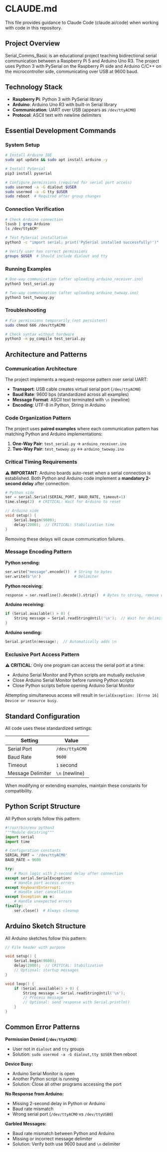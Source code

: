 # CLAUDE.md

This file provides guidance to Claude Code (claude.ai/code) when working with code in this repository.

## Project Overview

Serial_Comms_Basic is an educational project teaching bidirectional serial communication between a Raspberry Pi 5 and Arduino Uno R3. The project uses Python 3 with PySerial on the Raspberry Pi side and Arduino C/C++ on the microcontroller side, communicating over USB at 9600 baud.

## Technology Stack

- **Raspberry Pi**: Python 3 with PySerial library
- **Arduino**: Arduino Uno R3 with built-in Serial library
- **Communication**: UART over USB (appears as `/dev/ttyACM0`)
- **Protocol**: ASCII text with newline delimiters

## Essential Development Commands

### System Setup
```bash
# Install Arduino IDE
sudo apt update && sudo apt install arduino -y

# Install PySerial
pip3 install pyserial

# Configure permissions (required for serial port access)
sudo usermod -a -G dialout $USER
sudo usermod -a -G tty $USER
sudo reboot  # Required after group changes
```

### Connection Verification
```bash
# Check Arduino connection
lsusb | grep Arduino
ls /dev/ttyACM*

# Test PySerial installation
python3 -c "import serial; print('PySerial installed successfully!')"

# Verify user has correct permissions
groups $USER  # Should include dialout and tty
```

### Running Examples
```bash
# One-way communication (after uploading arduino_receiver.ino)
python3 test_serial.py

# Two-way communication (after uploading arduino_twoway.ino)
python3 test_twoway.py
```

### Troubleshooting
```bash
# Fix permissions temporarily (not persistent)
sudo chmod 666 /dev/ttyACM0

# Check syntax without hardware
python3 -m py_compile test_serial.py
```

## Architecture and Patterns

### Communication Architecture

The project implements a request-response pattern over serial UART:
- **Transport**: USB cable creates virtual serial port (`/dev/ttyACM0`)
- **Baud Rate**: 9600 bps (standardized across all examples)
- **Message Format**: ASCII text terminated with `\n` (newline)
- **Encoding**: UTF-8 in Python, String in Arduino

### Code Organization Pattern

The project uses **paired examples** where each communication pattern has matching Python and Arduino implementations:

1. **One-Way Pair**: `test_serial.py` → `arduino_receiver.ino`
2. **Two-Way Pair**: `test_twoway.py` ↔ `arduino_twoway.ino`

### Critical Timing Requirements

**⚠️ IMPORTANT**: Arduino boards auto-reset when a serial connection is established. Both Python and Arduino code implement a **mandatory 2-second delay** after connection:

```python
# Python side
ser = serial.Serial(SERIAL_PORT, BAUD_RATE, timeout=1)
time.sleep(2)  # CRITICAL: Wait for Arduino to reset
```

```cpp
// Arduino side
void setup() {
    Serial.begin(9600);
    delay(2000);  // CRITICAL: Stabilization time
}
```

Removing these delays will cause communication failures.

### Message Encoding Pattern

**Python sending:**
```python
ser.write("message".encode())  # String to bytes
ser.write(b'\n')               # Delimiter
```

**Python receiving:**
```python
response = ser.readline().decode().strip()  # Bytes to string, remove whitespace
```

**Arduino receiving:**
```cpp
if (Serial.available() > 0) {
    String message = Serial.readStringUntil('\n');  // Wait for delimiter
}
```

**Arduino sending:**
```cpp
Serial.println(message);  // Automatically adds \n
```

### Exclusive Port Access Pattern

**⚠️ CRITICAL**: Only one program can access the serial port at a time:
- Arduino Serial Monitor and Python scripts are mutually exclusive
- Close Arduino Serial Monitor before running Python scripts
- Close Python scripts before opening Arduino Serial Monitor

Attempting simultaneous access will result in `SerialException: [Errno 16] Device or resource busy`.

## Standard Configuration

All code uses these standardized settings:

| Setting | Value |
|---------|-------|
| Serial Port | `/dev/ttyACM0` |
| Baud Rate | `9600` |
| Timeout | `1` second |
| Message Delimiter | `\n` (newline) |

When modifying or extending examples, maintain these constants for compatibility.

## Python Script Structure

All Python scripts follow this pattern:

```python
#!/usr/bin/env python3
"""Module docstring"""
import serial
import time

# Configuration constants
SERIAL_PORT = '/dev/ttyACM0'
BAUD_RATE = 9600

try:
    # Main logic with 2-second delay after connection
except serial.SerialException:
    # Handle port access errors
except KeyboardInterrupt:
    # Handle user cancellation
except Exception as e:
    # Handle unexpected errors
finally:
    ser.close()  # Always cleanup
```

## Arduino Sketch Structure

All Arduino sketches follow this pattern:

```cpp
// File header with purpose

void setup() {
    Serial.begin(9600);
    delay(2000);  // CRITICAL: Stabilization
    // Optional: startup messages
}

void loop() {
    if (Serial.available() > 0) {
        String message = Serial.readStringUntil('\n');
        // Process message
        // Optional: send response with Serial.println()
    }
}
```

## Common Error Patterns

**Permission Denied (`/dev/ttyACM0`):**
- User not in `dialout` and `tty` groups
- Solution: `sudo usermod -a -G dialout,tty $USER` then reboot

**Device Busy:**
- Arduino Serial Monitor is open
- Another Python script is running
- Solution: Close all other programs accessing the port

**No Response from Arduino:**
- Missing 2-second delay in Python or Arduino
- Baud rate mismatch
- Wrong serial port (`/dev/ttyACM0` vs `/dev/ttyUSB0`)

**Garbled Messages:**
- Baud rate mismatch between Python and Arduino
- Missing or incorrect message delimiter
- Solution: Verify both use 9600 baud and `\n` delimiter
